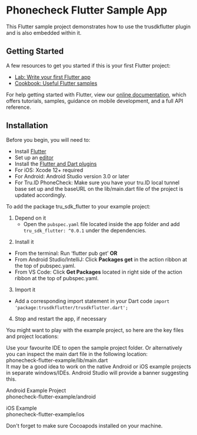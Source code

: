 # Phonecheck Flutter Sample App

This Flutter sample project demonstrates how to use the trusdkflutter plugin and is also embedded within it. 

## Getting Started

A few resources to get you started if this is your first Flutter project:

- [Lab: Write your first Flutter app](https://flutter.dev/docs/get-started/codelab)
- [Cookbook: Useful Flutter samples](https://flutter.dev/docs/cookbook)

For help getting started with Flutter, view our
[online documentation](https://flutter.dev/docs), which offers tutorials,
samples, guidance on mobile development, and a full API reference.

## Installation

Before you begin, you will need to:
- Install [Flutter](https://flutter.dev/docs/get-started/install)
- Set up an [editor](https://flutter.dev/docs/get-started/editor)
- Install the [Flutter and Dart plugins](https://flutter.dev/docs/get-started/editor?tab=androidstudio)
- For iOS: Xcode 12+ required
- For Android: Android Studio version 3.0 or later
- For Tru.ID PhoneCheck: Make sure you have your tru.ID local tunnel base set up and the baseURL on the lib/main.dart file of the project is updated accordingly.

To add the package tru_sdk_flutter to your example project:
1. Depend on it 
   * Open the `pubspec.yaml` file located inside the app folder and add 
	`tru_sdk_flutter: ^0.0.1` 
     under the dependencies.  

&nbsp;
2. Install it 
* From the terminal: Run ‘flutter pub get’ **OR**
* From Android Studio/IntelliJ: Click **Packages get** in the action ribbon at the top of pubspec.yaml.
* From VS Code: Click **Get Packages** located in right side of the action ribbon at the top of pubspec.yaml.

&nbsp;
3. Import it
   * Add a corresponding import statement in your Dart code
  `import 'package:trusdkflutter/trusdkflutter.dart';`
&nbsp;
4. Stop and restart the app, if necessary

You might want to play with the example project, so here are the key files and project locations:

Use your favourite IDE to open the sample project folder. Or alternatively you can inspect the main dart file in the following location:\
phonecheck-flutter-example/lib/main.dart\
It may be a good idea to work on the native Android or iOS example projects in separate windows/IDEs. Android Studio will provide a banner suggesting this.

Android Example Project\
phonecheck-flutter-example/android

iOS Example\
phonecheck-flutter-example/ios

Don't forget to make sure Cocoapods installed on your machine.
